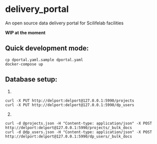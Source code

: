 # delivery_portal
An open source data delivery portal for Scilifelab facilities

**WIP at the moment**


## Quick development mode:
```
cp dportal.yaml.sample dportal.yaml
docker-compose up
```

## Database setup:
1. 
```
curl -X PUT http://delport:delport@127.0.0.1:5990/projects
curl -X PUT http://delport:delport@127.0.0.1:5990/dp_users
```
2.
```
curl -d @projects.json -H "Content-type: application/json" -X POST http://delport:delport@127.0.0.1:5990/projects/_bulk_docs
curl -d @dp_users.json -H "Content-type: application/json" -X POST http://delport:delport@127.0.0.1:5990/dp_users/_bulk_docs
```
